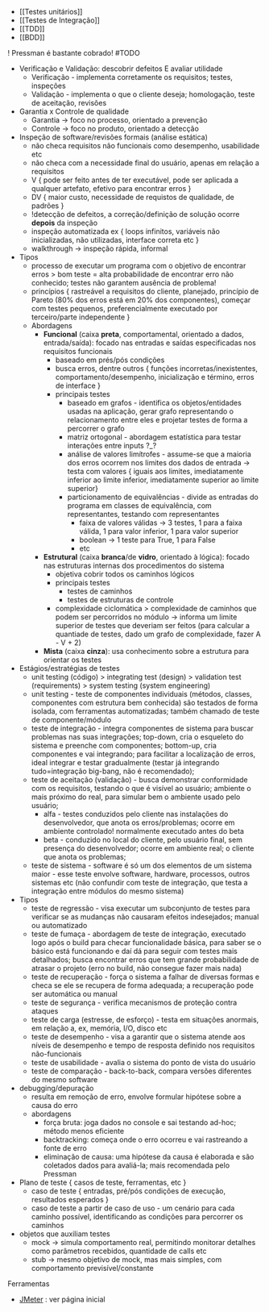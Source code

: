 * [[Testes unitários]]
* [[Testes de Integração]]
* [[TDD]]
* [[BDD]]

! Pressman é bastante cobrado! #TODO

* Verificação e Validação: descobrir defeitos E avaliar utilidade
	* Verificação - implementa corretamente os requisitos; testes, inspeções
	* Validação - implementa o que o cliente deseja; homologação, teste de aceitação, revisões
* Garantia x Controle de qualidade
	* Garantia -> foco no processo, orientado a prevenção
	* Controle -> foco no produto, orientado a detecção
* Inspeção de software/revisões formais (análise estática)
	* não checa requisitos não funcionais como desempenho, usabilidade etc
	* não checa com a necessidade final do usuário, apenas em relação a requisitos
	* V { pode ser feito antes de ter executável, pode ser aplicada a qualquer artefato, efetivo para encontrar erros }
	* DV { maior custo, necessidade de requistos de qualidade, de padrões }
	* !detecção de defeitos, a correção/definição de solução ocorre **depois** da inspeção
	* inspeção automatizada ex { loops infinitos, variáveis não inicializadas, não utilizadas, interface correta etc }
	* walkthrough -> inspeção rápida, informal
* Tipos
	* processo de executar um programa com o objetivo de encontrar erros > bom teste = alta probabilidade de encontrar erro não conhecido; testes não garantem ausência de problema!
	* princípios { rastreável a requisitos do cliente, planejado, princípio de Pareto (80% dos erros está em 20% dos componentes), começar com testes pequenos, preferencialmente executado por terceiro/parte independente }
	* Abordagens
		* **Funcional** (caixa **preta**, comportamental, orientado a dados, entrada/saída): focado nas entradas e saídas especificadas nos requisitos funcionais
			* baseado em prés/pós condições
			* busca erros, dentre outros { funções incorretas/inexistentes, comportamento/desempenho, inicialização e término, erros de interface }
			* principais testes
				* baseado em grafos - identifica os objetos/entidades usadas na aplicação, gerar grafo representando o relacionamento entre eles e projetar testes de forma a percorrer o grafo
				* matriz ortogonal - abordagem estatística para testar interações entre inputs ?_?
				* análise de valores limítrofes - assume-se que a maioria dos erros ocorrem nos limites dos dados de entrada -> testa com valores { iguais aos limites, imediatamente inferior ao limite inferior, imediatamente superior ao limite superior}
				* particionamento de equivalências - divide as entradas do programa em classes de equivalência, com representantes, testando com representantes
					* faixa de valores válidas -> 3 testes, 1 para a faixa válida, 1 para valor inferior, 1 para valor superior
					* boolean -> 1 teste para True, 1 para False
					* etc
		* **Estrutural** (caixa **branca**/de **vidro**, orientado à lógica): focado nas estruturas internas dos procedimentos do sistema
			* objetiva cobrir todos os caminhos lógicos
			* principais testes
				* testes de caminhos
				* testes de estruturas de controle
			* complexidade ciclomática > complexidade de caminhos que podem ser percorridos no módulo -> informa um limite superior de testes que deveriam ser feitos (para calcular a quantiade de testes, dado um grafo de complexidade, fazer A - V + 2)
		* **Mista** (caixa **cinza**): usa conhecimento sobre a estrutura para orientar os testes
* Estágios/estratégias de testes
	* unit testing (código) > integrating test (design) > validation test (requirements) > system testing (system engineering)
	* unit testing - teste de componentes individuais (métodos, classes, componentes com estrutura bem conhecida) são testados de forma isolada, com ferramentas automatizadas; também chamado de teste de componente/módulo
	* teste de integração - integra componentes de sistema para buscar problemas nas suas integrações; top-down, cria o esqueleto do sistema e preenche com componentes; bottom-up, cria componentes e vai integrando; para facilitar a localização de erros, ideal integrar e testar gradualmente (testar já integrando tudo=integração big-bang, não é recomendado);
	* teste de aceitação (validação) - busca demonstrar conformidade com os requisitos, testando o que é visível ao usuário; ambiente o mais próximo do real, para simular bem o ambiente usado pelo usuário;
		* alfa - testes conduzidos pelo cliente nas instalações do desenvolvedor, que anota os erros/problemas; ocorre em ambiente controlado! normalmente executado antes do beta
		* beta - conduzido no local do cliente, pelo usuário final, sem presença do desenvolvedor; ocorre em ambiente real; o cliente que anota os problemas;
	* teste de sistema - software é só um dos elementos de um sistema maior - esse teste envolve software, hardware, processos, outros sistemas etc (não confundir com teste de integração, que testa a integração entre módulos do mesmo sistema)
* Tipos
	* teste de regressão - visa executar um subconjunto de testes para verificar se as mudanças não causaram efeitos indesejados; manual ou automatizado
	* teste de fumaça - abordagem de teste de integração, executado logo após o build para checar funcionalidade básica, para saber se o básico está funcionando e daí dá para seguir com testes mais detalhados; busca encontrar erros que tem grande probabilidade de atrasar o projeto (erro no build, não consegue fazer mais nada)
	* teste de recuperação - força o sistema a falhar de diversas formas e checa se ele se recupera de forma adequada; a recuperação pode ser automática ou manual
	* teste de segurança - verifica mecanismos de proteção contra ataques
	* teste de carga (estresse, de esforço) - testa em situações anormais, em relação a, ex, memória, I/O, disco etc
	* teste de desempenho - visa a garantir que o sistema atende aos níveis de desempenho e tempo de resposta definido nos requisitos não-funcionais
	* teste de usabilidade - avalia o sistema do ponto de vista do usuário
	* teste de comparação - back-to-back, compara versões diferentes do mesmo software
* debugging/depuração
	* resulta em remoção de erro, envolve formular hipótese sobre a causa do erro
	* abordagens
		* força bruta: joga dados no console e sai testando ad-hoc; método menos eficiente
		* backtracking: começa onde o erro ocorreu e vai rastreando a fonte de erro
		* eliminação de causa: uma hipótese da causa é elaborada e são coletados dados para avaliá-la; mais recomendada pelo Pressman
* Plano de teste { casos de teste, ferramentas, etc }
	* caso de teste { entradas, pré/pós condições de execução, resultados esperados }
	* caso de teste a partir de caso de uso - um cenário para cada caminho possível, identificando as condições para percorrer os caminhos
* objetos que auxiliam testes
	* mock -> simula comportamento real, permitindo monitorar detalhes como parâmetros recebidos, quantidade de calls etc
	* stub -> mesmo objetivo de mock, mas mais simples, com comportamento previsível/constante

Ferramentas
* [JMeter](https://jmeter.apache.org/) : ver página inicial